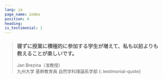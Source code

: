 ```yaml
---
lang: ja
page_name: index
position: 4
heading:
is_testimonial: 1
---
```


> ### 寝ずに授業に積極的に参加する学生が増えて、私も以前よりも教えることが楽しいです。
> Jan Brezina（准教授）<br>九州大学 基幹教育員 自然学科理論系学部
{:.testimonial-quote}
